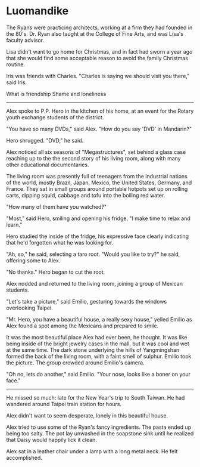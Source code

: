 # Luomandike

The Ryans were practicing architects, working at a firm they had founded in the
80's.  Dr. Ryan also taught at the College of Fine Arts, and was Lisa's faculty
advisor.

Lisa didn't want to go home for Christmas, and in fact had sworn a year ago that
she would find some acceptable reason to avoid the family Christmas routine.

Iris was friends with Charles. "Charles is saying we should visit you there,"
said Iris.


What is friendship
Shame and loneliness


---

Alex spoke to P.P. Hero in the kitchen of his home, at an event for the Rotary
youth exchange students of the district.

"You have so many DVDs," said Alex. "How do you say 'DVD' in Mandarin?"

Hero shrugged. "DVD," he said.

Alex noticed all six seasons of "Megastructures", set behind a glass case
reaching up to the the second story of his living room, along with many other
educational documentaries.

The living room was presently full of teenagers from the industrial nations of
the world, mostly Brazil, Japan, Mexico, the United States, Germany, and France.
They sat in small groups around portable hotpots set up on rolling carts,
dipping squid, cabbage and tofu into the boiling red water.

"How many of them have you watched?"

"Most," said Hero, smiling and opening his fridge. "I make time to relax and
learn."

Hero studied the inside of the fridge, his expressive face clearly indicating
that he'd forgotten what he was looking for.

"Ah, so," he said, selecting a taro root. "Would you like to try?" he said,
offering some to Alex.

"No thanks." Hero began to cut the root.

Alex nodded and returned to the living room, joining a group of Mexican
students.

"Let's take a picture," said Emilio, gesturing towards the windows overlooking
Taipei.

"Mr. Hero, you have a beautiful house, a really sexy house," yelled Emilio as
Alex found a spot among the Mexicans and prepared to smile.

It was the most beautiful place Alex had ever been, he thought. It was like
being inside of the bright jewelry cases in the mall, but it was cool and wet at
the same time. The dark stone underlying the hills of Yangmingshan
formed the back of the living room, with a faint smell of sulphur. Emilio took
the picture. The group crowded around Emilio's camera.

"Oh no, lets do another," said Emilio. "Your nose, looks like a boner on your
face."

---

He missed so much: late for the New Year's trip to South Taiwan. He had
wandered around Taipei train station for hours.




Alex didn't want to seem desperate, lonely in this beautiful house.

Alex tried to use some of the Ryan's fancy ingredients. The pasta ended up being
too salty. The pot lay unwashed in the soapstone sink until he realized that
Daisy would happily lick it clean.

Alex sat in a leather chair under a lamp with a long metal neck. He felt
accomplished.
